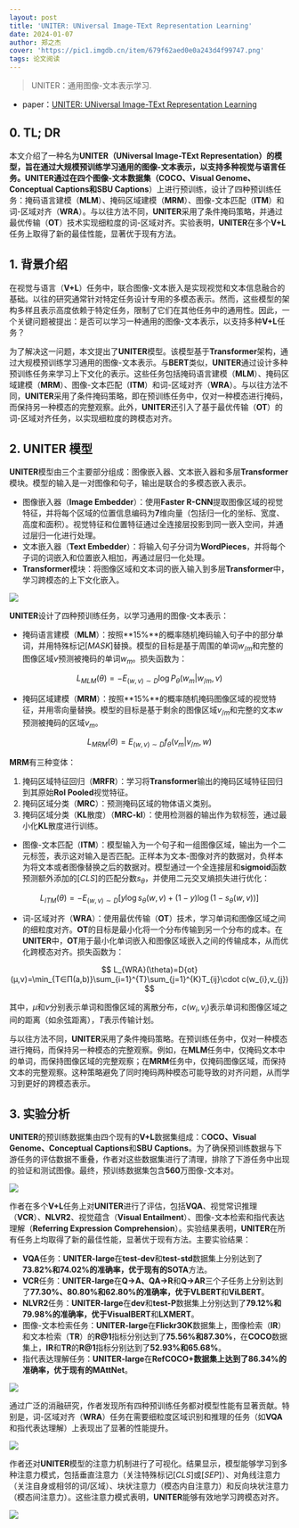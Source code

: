 ```yaml
---
layout: post
title: 'UNITER: UNiversal Image-TExt Representation Learning'
date: 2024-01-07
author: 郑之杰
cover: 'https://pic1.imgdb.cn/item/679f62aed0e0a243d4f99747.png'
tags: 论文阅读
---
```


> UNITER：通用图像-文本表示学习.

- paper：[UNITER: UNiversal Image-TExt Representation Learning](https://arxiv.org/abs/1909.11740)

## 0. TL; DR

本文介绍了一种名为**UNITER（UNiversal Image-TExt Representation）**的模型，旨在通过大规模预训练学习通用的图像-文本表示，以支持多种视觉与语言任务。**UNITER**通过在四个图像-文本数据集（**COCO**、**Visual Genome**、**Conceptual Captions**和**SBU Captions**）上进行预训练，设计了四种预训练任务：掩码语言建模（**MLM**）、掩码区域建模（**MRM**）、图像-文本匹配（**ITM**）和词-区域对齐（**WRA**）。与以往方法不同，**UNITER**采用了条件掩码策略，并通过最优传输（**OT**）技术实现细粒度的词-区域对齐。实验表明，**UNITER**在多个**V+L**任务上取得了新的最佳性能，显著优于现有方法。

## 1. 背景介绍

在视觉与语言（**V+L**）任务中，联合图像-文本嵌入是实现视觉和文本信息融合的基础。以往的研究通常针对特定任务设计专用的多模态表示。然而，这些模型的架构多样且表示高度依赖于特定任务，限制了它们在其他任务中的通用性。因此，一个关键问题被提出：是否可以学习一种通用的图像-文本表示，以支持多种**V+L**任务？

为了解决这一问题，本文提出了**UNITER**模型。该模型基于**Transformer**架构，通过大规模预训练学习通用的图像-文本表示。与**BERT**类似，**UNITER**通过设计多种预训练任务来学习上下文化的表示。这些任务包括掩码语言建模（**MLM**）、掩码区域建模（**MRM**）、图像-文本匹配（**ITM**）和词-区域对齐（**WRA**）。与以往方法不同，**UNITER**采用了条件掩码策略，即在预训练任务中，仅对一种模态进行掩码，而保持另一种模态的完整观察。此外，**UNITER**还引入了基于最优传输（**OT**）的词-区域对齐任务，以实现细粒度的跨模态对齐。


## 2. UNITER 模型

**UNITER**模型由三个主要部分组成：图像嵌入器、文本嵌入器和多层**Transformer**模块。模型的输入是一对图像和句子，输出是联合的多模态嵌入表示。
- 图像嵌入器（**Image Embedder**）：使用**Faster R-CNN**提取图像区域的视觉特征，并将每个区域的位置信息编码为**7**维向量（包括归一化的坐标、宽度、高度和面积）。视觉特征和位置特征通过全连接层投影到同一嵌入空间，并通过层归一化进行处理。
- 文本嵌入器（**Text Embedder**）：将输入句子分词为**WordPieces**，并将每个子词的词嵌入和位置嵌入相加，再通过层归一化处理。
- **Transformer**模块：将图像区域和文本词的嵌入输入到多层**Transformer**中，学习跨模态的上下文化嵌入。

![](https://pic1.imgdb.cn/item/679f66ead0e0a243d4f997fb.png)

**UNITER**设计了四种预训练任务，以学习通用的图像-文本表示：
- 掩码语言建模（**MLM**）：按照**15%**的概率随机掩码输入句子中的部分单词，并用特殊标记$[MASK]$替换。模型的目标是基于周围的单词$w_{/m}$和完整的图像区域$v$预测被掩码的单词$w_m$。损失函数为：

$$
L_{MLM}(\theta)=-E_{(w,v)\sim D}\log P_{\theta}(w_{m}|w_{/m},v)
$$

- 掩码区域建模（**MRM**）：按照**15%**的概率随机掩码图像区域的视觉特征，并用零向量替换。模型的目标是基于剩余的图像区域$v_{/m}$和完整的文本$w$预测被掩码的区域$v_m$。

$$
L_{MRM}(\theta)=E_{(w,v)\sim D}f_{\theta}(v_{m}|v_{/m},w)
$$


**MRM**有三种变体：
1. 掩码区域特征回归（**MRFR**）：学习将**Transformer**输出的掩码区域特征回归到其原始**RoI Pooled**视觉特征。
2. 掩码区域分类（**MRC**）：预测掩码区域的物体语义类别。
3. 掩码区域分类（**KL**散度）（**MRC-kl**）：使用检测器的输出作为软标签，通过最小化**KL**散度进行训练。


- 图像-文本匹配（**ITM**）：模型输入为一个句子和一组图像区域，输出为一个二元标签，表示这对输入是否匹配。正样本为文本-图像对齐的数据对，负样本为将文本或者图像替换之后的数据对。模型通过一个全连接层和**sigmoid**函数预测额外添加的$[CLS]$的匹配分数$s_{\theta}$，并使用二元交叉熵损失进行优化：

$$
L_{ITM}(\theta)=-E_{(w,v)\sim D}[y\log s_{\theta}(w,v)+(1-y)\log(1-s_{\theta}(w,v))]
$$

- 词-区域对齐（**WRA**）：使用最优传输（**OT**）技术，学习单词和图像区域之间的细粒度对齐。**OT**的目标是最小化将一个分布传输到另一个分布的成本。在**UNITER**中，**OT**用于最小化单词嵌入和图像区域嵌入之间的传输成本，从而优化跨模态对齐。损失函数为：

$$
L_{WRA}(\theta)=D{ot}(μ,ν)=\min_{T∈Π(a,b)}\sum_{i=1}^{T}\sum_{j=1}^{K}T_{ij}\cdot c(w_{i},v_{j})
$$

其中，$μ$和$ν$分别表示单词和图像区域的离散分布，$c(w_i,v_j)$表示单词和图像区域之间的距离（如余弦距离），$T$表示传输计划。

与以往方法不同，**UNITER**采用了条件掩码策略。在预训练任务中，仅对一种模态进行掩码，而保持另一种模态的完整观察。例如，在**MLM**任务中，仅掩码文本中的单词，而保持图像区域的完整观察；在**MRM**任务中，仅掩码图像区域，而保持文本的完整观察。这种策略避免了同时掩码两种模态可能导致的对齐问题，从而学习到更好的跨模态表示。

## 3. 实验分析

**UNITER**的预训练数据集由四个现有的**V+L**数据集组成：C**OCO、Visual Genome、Conceptual Captions**和**SBU Captions**。为了确保预训练数据与下游任务的评估数据不重叠，作者对这些数据集进行了清理，排除了下游任务中出现的验证和测试图像。最终，预训练数据集包含**560**万图像-文本对。

![](https://pic1.imgdb.cn/item/679f6ad0d0e0a243d4f9989f.png)

作者在多个**V+L**任务上对**UNITER**进行了评估，包括**VQA**、视觉常识推理（**VCR**）、**NLVR2**、视觉蕴含（**Visual Entailment**）、图像-文本检索和指代表达理解（**Referring Expression Comprehension**）。实验结果表明，**UNITER**在所有任务上均取得了新的最佳性能，显著优于现有方法。主要实验结果：
- **VQA**任务：**UNITER-large**在**test-dev**和**test-std**数据集上分别达到了**73.82%**和**74.02%**的准确率，优于现有的**SOTA**方法。
- **VCR**任务：**UNITER-large**在**Q→A、QA→R**和**Q→AR**三个子任务上分别达到了**77.30%、80.80%**和**62.80%**的准确率，优于**VLBERT**和**ViLBERT**。
- **NLVR2**任务：**UNITER-large**在**dev**和**test-P**数据集上分别达到了**79.12%**和**79.98%**的准确率，优于**VisualBERT**和**LXMERT**。
- 图像-文本检索任务：**UNITER-large**在**Flickr30K**数据集上，图像检索（**IR**）和文本检索（**TR**）的**R@1**指标分别达到了**75.56%**和**87.30%**，在**COCO**数据集上，**IR**和**TR**的**R@1**指标分别达到了**52.93%**和**65.68%**。
- 指代表达理解任务：**UNITER-large**在**RefCOCO+**数据集上达到了**86.34%**的准确率，优于现有的**MAttNet**。

![](https://pic1.imgdb.cn/item/679f6be5d0e0a243d4f998d6.png)

通过广泛的消融研究，作者发现所有四种预训练任务都对模型性能有显著贡献。特别是，词-区域对齐（**WRA**）任务在需要细粒度区域识别和推理的任务（如**VQA**和指代表达理解）上表现出了显著的性能提升。

![](https://pic1.imgdb.cn/item/679f6c1bd0e0a243d4f998e0.png)

作者还对**UNITER**模型的注意力机制进行了可视化。结果显示，模型能够学习到多种注意力模式，包括垂直注意力（关注特殊标记$[CLS]$或$[SEP]$）、对角线注意力（关注自身或相邻的词/区域）、块状注意力（模态内自注意力）和反向块状注意力（模态间注意力）。这些注意力模式表明，**UNITER**能够有效地学习跨模态对齐。

![](https://pic1.imgdb.cn/item/679f6c6ad0e0a243d4f998eb.png)